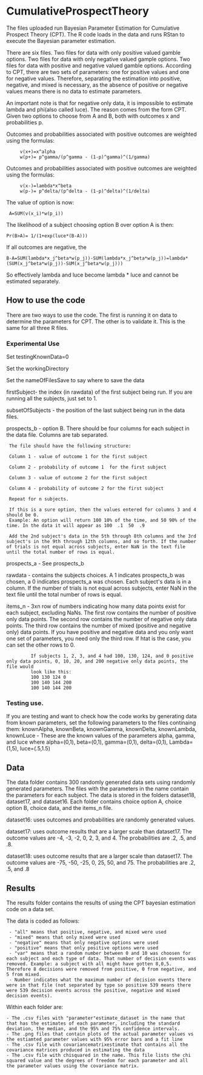 # CumulativeProspectTheory
The files uploaded run Bayesian Parameter Estimation for Cumulative Prospect Theory (CPT). The R code loads in the data and runs RStan to execute the Bayesian parameter estimation. 

There are six files. Two files for data with only positive valued gamble options. Two files for data with only negative valued gample options. Two files for data with positive and negative valued gamble options. According to CPT, there are two sets of parameters: one for positive values and one for negative values. Therefore, separating the estimation into positive, negative, and mixed is necessary, as the absence of positive or negative values means there is no data to estimate parameters.

An important note is that for negative only data, it is impossible to estimate lambda and phi(also called luce). The reason comes from the form CPT. Given two options to choose from A and B, both with outcomes x and probabilities p. 

Outcomes and probabilities associated with positive outcomes are weighted using the formulas:
         
         v(x+)=x^alpha
         w(p+)= p^gamma/(p^gamma - (1-p)^gamma)^(1/gamma)
Outcomes and probabilities associated with positive outcomes are weighted using the formulas:
                  
         v(x-)=lambda*x^beta
         w(p-)= p^delta/(p^delta - (1-p)^delta)^(1/delta)
The value of option is now:
     
     A=SUM(v(x_i)*w(p_i))
     
The likelihood of a subject choosing option B over option A is then:
    
    Pr(B>A)= 1/(1+exp(luce*(B-A)))

If all outcomes are negative, the 

    B-A=SUM(lambda*x_j^beta*w(p_j))-SUM(lambda*x_j^beta*w(p_j))=lambda*(SUM(x_j^beta*w(p_j))-SUM(x_j^beta*w(p_j)))
So effectively lambda and luce become lambda * luce and cannot be estimated separately. 
         
## How to use the code
There are two ways to use the code. The first is running it on data to determine the parameters for CPT. The other is to validate it. This is the same for all three R files.

### Experimental Use
 Set testingKnownData=0
 
 Set the workingDirectory
 
 Set the nameOfFilesSave to say where to save the data
 
 firstSubject- the index (in rawdata) of the first subject being run. If you are running all the subjects, just set to 1.
 
 subsetOfSubjects - the position of the last subject being run in the data files.
 
 prospects_b - option B. There should be four columns for each subject in the data file. Columns are tab separated.
 
     The file should have the following structure:
     
     Column 1 - value of outcome 1 for the first subject
     
     Column 2 - probability of outcome 1  for the first subject
     
     Column 3 - value of outcome 2 for the first subject
     
     Column 4 - probability of outcome 2 for the first subject
     
     Repeat for n subjects. 
     
     If this is a sure option, then the values entered for columns 3 and 4 should be 0.
     Example: An option will return 100 10% of the time, and 50 90% of the time. In the data it will appear as 100  .1  50  .9
     
     Add the 2nd subject's data in the 5th through 8th columns and the 3rd subject's in the 9th through 12th columns, and so forth. If the number of trials is not equal across subjects, enter NaN in the text file until the total number of rows is equal.
 
 prospects_a - See prospects_b
 
 rawdata - contains the subjects choices. A 1 indicates prospects_b was chosen, a 0 indicates prospects_a was chosen. Each subject's data is
 in a column. If the number of trials is not equal across subjects, enter NaN in the text file until the total number of rows is equal.
 
 items_n - 3xn row of numbers indicating how many data points exist for each subject, excluding NaNs. The first row contains the number of positive only
             data points. The second row contains the number of negative only data points. The third row contains the number of mixed (positive and
             negative only) data points. If you have positive and negative data and you only want one set of parameters, you need only the third row. If 
             htat is the case, you can set the other rows to 0. 
             
             If subjects 1, 2, 3, and 4 had 100, 130, 124, and 0 positive only data points, 0, 10, 20, and 200 negative only data points, the file would
             look like this:
             100 130 124 0
             100 140 144 200
             100 140 144 200

### Testing use.
 If you are testing and want to check how the code works by generating data from known parameters, set the following parameters to the files continaing  them:
 knownAlpha, knownBeta, knownGamma, knownDelta, knownLambda, knownLuce - These are the known values of the parameters alpha, gamma, and luce where alpha=(0,1), beta=(0,1), gamma=(0,1), delta=(0,1), Lambda=(1,5), luce=(.5,1.5)

## Data
The data folder contains 300 randomly generated data sets using randomly generated parameters. The files with the parameters in the name contain the parameters for each subject. The data is stored in the folders dataset18, dataset17, and dataset16. Each folder contains choice option A, choice option B, choice data, and the items_n file. 

dataset16: uses outcomes and probabilities are randomly generated values.

dataset17: uses outcome results that are a larger scale than dataset17. The outcome values are -4, -3, -2, 0, 2, 3, and 4. The probabilities are .2, .5, and .8.

dataset18: uses outcome results that are a larger scale than dataset17. The outcome values are -75, -50, -25, 0, 25, 50, and 75. The probabilities are .2, .5, and .8

## Results
The results folder contains the results of using the CPT bayesian estimation code on a data set.

The data is coded as follows:
     
     - "all" means that positive, negative, and mixed were used
     - "mixed" means that only mixed were used
     - "negative" means that only negative options were used
     - "positive" means that only positive options were used
     - "var" means that a random number between 0 and 10 was choosen for each subject and each type of data. That number of decision events was removed. Example: a subject with all might have gotten 8,0,5. Therefore 8 decisions were removed from positive, 0 from negative, and 5 from mixed.
     - Number indicates what the maximum number of decision events there were in that file (not separated by type so positive 539 means there were 539 decision events across the positive, negative and mixed decision events).
     
Within each folder are:

    - The .csv files with "parameter"estimate_dataset in the name that that has the estimates of each parameter, including the standard deviation, the median, and the 95% and 75% confidence intervals. 
    - The .png files that contain plots of the actual parameter values vs the estiamted parameter values with 95% error bars and a fit line
    - The .csv file with covariancematrixestimate that contains all the covariance matrices produced in estimating the data
    - The .csv file with chisquared in the name. This file lists the chi squared value and the degrees of freedom for each parameter and all the parameter values using the covariance matrix.
